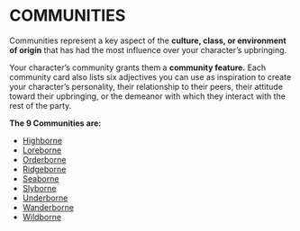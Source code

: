# COMMUNITIES

Communities represent a key aspect of the **culture, class, or environment of origin** that has had the most influence over your character’s upbringing.

Your character’s community grants them a **community feature.** Each community card also lists six adjectives you can use as inspiration to create your character’s personality, their relationship to their peers, their attitude toward their upbringing, or the demeanor with which they interact with the rest of the party.

**The 9 Communities are:**

- [Highborne](../communities/Highborne.md)
- [Loreborne](../communities/Loreborne.md)
- [Orderborne](../communities/Orderborne.md)
- [Ridgeborne](../communities/Ridgeborne.md)
- [Seaborne](../communities/Seaborne.md)
- [Slyborne](../communities/Slyborne.md)
- [Underborne](../communities/Underborne.md)
- [Wanderborne](../communities/Wanderborne.md)
- [Wildborne](../communities/Wildborne.md)
